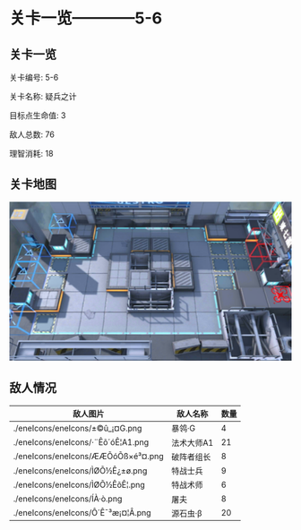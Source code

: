 # 关卡一览————5-6


## 关卡一览

关卡编号: 5-6

关卡名称: 疑兵之计

目标点生命值: 3

敌人总数: 76

理智消耗: 18


## 关卡地图
![5-6](./oprMap/5-6.png)

## 敌人情况

| 敌人图片 | 敌人名称 | 数量  |
|---------|-----|-----|
| ./eneIcons/eneIcons/±©û_¡¤G.png| 暴鸰·G  |   4  |
| ./eneIcons/eneIcons/·¨Êõ´óÊ¦A1.png| 法术大师A1  |   21  |
| ./eneIcons/eneIcons/ÆÆÕóÕß×é³¤.png| 破阵者组长  |   8  |
| ./eneIcons/eneIcons/ÌØÕ½Ê¿±ø.png| 特战士兵  |   9  |
| ./eneIcons/eneIcons/ÌØÕ½ÊõÊ¦.png| 特战术师  |   6  |
| ./eneIcons/eneIcons/ÍÀ·ò.png| 屠夫  |   8  |
| ./eneIcons/eneIcons/Ô´Ê¯³æ¡¤¦Â.png| 源石虫·β  |   20  |
